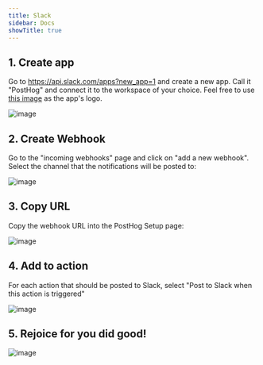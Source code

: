 ```yaml
---
title: Slack
sidebar: Docs
showTitle: true
---
```


## 1. Create app
Go to https://api.slack.com/apps?new_app=1 and create a new app. Call it "PostHog" and connect it to the workspace of your choice.
Feel free to use [this image](https://user-images.githubusercontent.com/53387/78905411-3ad92a00-7a7e-11ea-82e2-ba53e44ec4e3.png) as the app's logo.

![image](https://user-images.githubusercontent.com/53387/78574619-86939580-782a-11ea-8617-caf1ffe2783a.png)

## 2. Create Webhook
Go to the "incoming webhooks" page and click on "add a new webhook". Select the channel that the notifications will be posted to:

![image](https://user-images.githubusercontent.com/53387/78574881-ec801d00-782a-11ea-9b87-8a40e49dd912.png)

## 3. Copy URL
Copy the webhook URL into the PostHog Setup page:

![image](https://user-images.githubusercontent.com/53387/78897149-065f7100-7a72-11ea-89f4-5dcf6f1e18c0.png)

## 4. Add to action

For each action that should be posted to Slack, select "Post to Slack when this action is triggered"

![image](https://user-images.githubusercontent.com/53387/78897251-2bec7a80-7a72-11ea-9dd5-ac40afe13606.png)

## 5. Rejoice for you did good!

![image](https://user-images.githubusercontent.com/53387/78906013-1a5d9f80-7a7f-11ea-94ec-0d609c346384.png)
